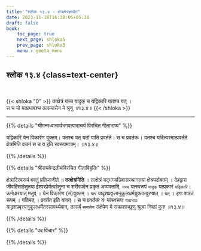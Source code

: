 ```yaml
---
title: "श्लोक १३.४ - क्षेत्रक्षेत्रज्ञयोग"
date: 2023-11-18T16:38:05+05:30
draft: false
book:
    toc_page: true
    next_page: shloka5
    prev_page: shloka3
    menu : geeta_menu
---
```




## श्लोक १३.४ {class=text-center}

<br/>

{{< shloka  "0"  >}}
तत्क्षेत्रं यच्च यादृक् च यद्विकारि यतश्च यत् ।  
स च यो यत्प्रभावश्च तत्समासेन मे श्रृणु ॥१३.४॥
{{< /shloka >}}

---


{{% details "श्रीमन्मध्वाचार्यभगवत्पादाचर्य विरचित  गीताभाष्य" %}}

यद्विकारि येन विकारेण युक्तम्। यतश्च यत् यतो याति प्रवर्तते। 
स च प्रवर्तकः। यतश्च यदित्यस्मात्प्रवर्तते क्षेत्रमिति वचनं 
स च य इति स्वरूपमात्रम्।  ॥१३.४॥

{{% /details %}}



{{% details "श्रीराघवेन्द्रतीर्थविरचित गीताविवृतिः" %}}

क्षेत्रादिस्वरूपं वक्तुं प्रतिजानीते ॥ **तत्क्षेत्रमिति** । 
तत्क्षेत्रं यद्भगवन्निवासस्थानतया  क्षेत्रपदोक्तम्‌ । 
देहद्वारा जीवहिंसाहेतुतया ईश्वरप्रेर्यत्वहेतुना च शरीरपदेन प्रकृतं 
अव्यक्तादि, `यच्च` यत्स्वरूपं `यादृक्` यत्प्रकारं `यद्विकारि`। 
कर्मधारयात् मतुप् । येन विकारेण (सं)युक्तम् । 
`यतः` यादृशप्रवृत्त्यनुकूलधर्मयुक्तात्पुरुषात्‌ । 
`यत्‌` । इणः शत्रंतं रूपम्‌ । गतिमत्‌ ।
प्रवर्तत इति यावत्‌ । स च प्रवर्तकः यः यत्स्वरूपः `यत्प्रभावः`
यादृशप्रवृत्त्यनुकूलधर्मेतरसामर्थ्यवान्‌, तत्सर्वं `समासेन` 
संक्षेपेण मे सकाशाच्छुणु
श्रुत्वा निष्ठां कुरु  ॥१३.४॥

{{% /details %}}



{{% details "पद विचार" %}}


{{% /details %}}
